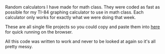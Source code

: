 Random calculators I have made for math class. They were coded as fast as possible for my TI-84 graphing calculator to use in math class. 
Each calculator only works for exactly what we were doing that week. 

These are all single file projects so you could copy and paste them into [here](https://www.online-python.com/KlxyAHI74J) for quick running on the browser.

All this code was written to work and never to be looked at again so it's all pretty messy.